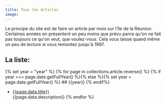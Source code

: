```yaml
---
title: Tous les Articles
image:
---
```


 Le principe du site est de faire un article par mois sur l'île de la Réunion. Certaines années en présentent un peu moins que prévu parce qu'on ne fait pas toujours ce qu'on veut, que voulez-vous. Cela vous laisse quand même un peu de lecture si vous remontez jusqu'à 1997.

## La liste:
{% set year = "year" %}
{% for page in collections.article.reverse() %}
  {% if year === page.date.getFullYear() %}{% else %}{% set year = page.date.getFullYear() %}
    ## {{year}}
  {% endif%}
- [{{page.data.title}}]({{page.url}})<br>
{{page.data.description}}
{% endfor %}
